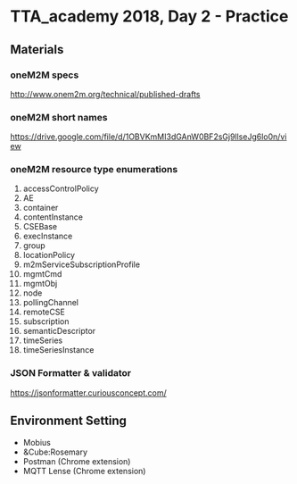 # TTA_academy 2018, Day 2 - Practice

## Materials

### oneM2M specs 
http://www.onem2m.org/technical/published-drafts

### oneM2M short names
https://drive.google.com/file/d/1OBVKmMI3dGAnW0BF2sGj9llseJg6lo0n/view

### oneM2M resource type enumerations
1. accessControlPolicy
2. AE
3. container
4. contentInstance
5. CSEBase
8. execInstance
9. group
10. locationPolicy
11. m2mServiceSubscriptionProfile
12. mgmtCmd
13. mgmtObj
14. node
15. pollingChannel
16. remoteCSE
23. subscription
24. semanticDescriptor
29. timeSeries
30. timeSeriesInstance

### JSON Formatter & validator
https://jsonformatter.curiousconcept.com/

## Environment Setting
* Mobius
* &Cube:Rosemary
* Postman (Chrome extension)
* MQTT Lense (Chrome extension)
